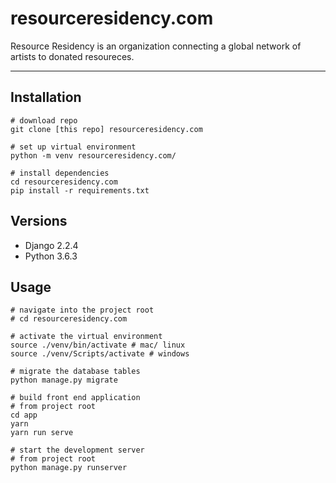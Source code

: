# resourceresidency.com

Resource Residency is an organization connecting a global network of artists to donated resoureces.

-----

## Installation

```shell
# download repo
git clone [this repo] resourceresidency.com

# set up virtual environment
python -m venv resourceresidency.com/

# install dependencies
cd resourceresidency.com
pip install -r requirements.txt
```

## Versions

* Django 2.2.4
* Python 3.6.3

## Usage

```shell
# navigate into the project root
# cd resourceresidency.com

# activate the virtual environment
source ./venv/bin/activate # mac/ linux
source ./venv/Scripts/activate # windows

# migrate the database tables
python manage.py migrate

# build front end application
# from project root
cd app
yarn
yarn run serve

# start the development server
# from project root
python manage.py runserver
```
